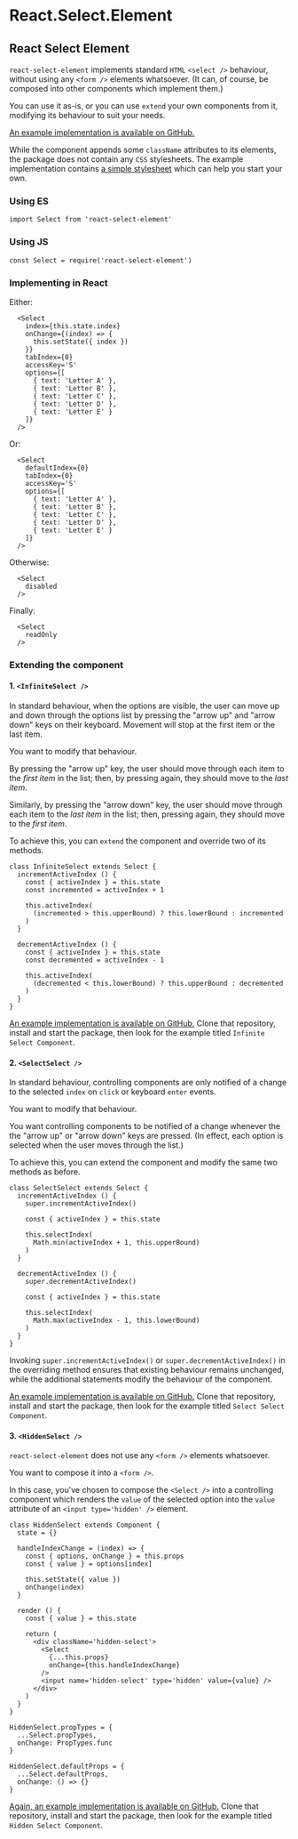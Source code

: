 # React.Select.Element

## React Select Element

`react-select-element` implements standard `HTML` `<select />` behaviour, without using any `<form />` elements whatsoever. (It can, of course, be composed into other components which implement them.)

You can use it as-is, or you can use `extend` your own components from it, modifying its behaviour to suit your needs.

[An example implementation is available on GitHub.](https://github.com/sequencemedia/React.Select.Element.IO)

While the component appends some `className` attributes to its elements, the package does not contain any `CSS` stylesheets. The example implementation contains [a simple stylesheet](https://github.com/sequencemedia/React.Select.Element.IO/blob/master/public/assets/css/react-select-element.css) which can help you start your own.

### Using ES

```
import Select from 'react-select-element'
```

### Using JS

```
const Select = require('react-select-element')
```

### Implementing in React

Either:

```
  <Select
    index={this.state.index}
    onChange={(index) => {
      this.setState({ index })
    }}
    tabIndex={0}
    accessKey='S'
    options={[
      { text: 'Letter A' },
      { text: 'Letter B' },
      { text: 'Letter C' },
      { text: 'Letter D' },
      { text: 'Letter E' }
    ]}
  />
```
Or:

```
  <Select
    defaultIndex={0}
    tabIndex={0}
    accessKey='S'
    options={[
      { text: 'Letter A' },
      { text: 'Letter B' },
      { text: 'Letter C' },
      { text: 'Letter D' },
      { text: 'Letter E' }
    ]}
  />
```
Otherwise:

```
  <Select
    disabled
  />
```

Finally:

```
  <Select
    readOnly
  />
```

### Extending the component

#### 1. `<InfiniteSelect />`

In standard behaviour, when the options are visible, the user can move up and down through the options list by pressing the "arrow up" and "arrow down" keys on their keyboard. Movement will stop at the first item or the last item.

You want to modify that behaviour.

By pressing the "arrow up" key, the user should move through each item to the _first item_ in the list; then, by pressing again, they should move to the _last item_.

Similarly, by pressing the "arrow down" key, the user should move through each item to the _last item_ in the list; then, pressing again, they should move to the _first item_.

To achieve this, you can `extend` the component and override two of its methods.

```
class InfiniteSelect extends Select {
  incrementActiveIndex () {
    const { activeIndex } = this.state
    const incremented = activeIndex + 1

    this.activeIndex(
      (incremented > this.upperBound) ? this.lowerBound : incremented
    )
  }

  decrementActiveIndex () {
    const { activeIndex } = this.state
    const decremented = activeIndex - 1

    this.activeIndex(
      (decremented < this.lowerBound) ? this.upperBound : decremented
    )
  }
}
```
[An example implementation is available on GitHub.](https://github.com/sequencemedia/React.Select.Element.IO) Clone that repository, install and start the package, then look for the example titled `Infinite Select Component`.

#### 2. `<SelectSelect />`

In standard behaviour, controlling components are only notified of a change to the selected `index` on `click` or keyboard `enter` events.

You want to modify that behaviour.

You want controlling components to be notified of a change whenever the the "arrow up" or "arrow down" keys are pressed. (In effect, each option is selected when the user moves through the list.)

To achieve this, you can extend the component and modify the same two methods as before.

```
class SelectSelect extends Select {
  incrementActiveIndex () {
    super.incrementActiveIndex()

    const { activeIndex } = this.state

    this.selectIndex(
      Math.min(activeIndex + 1, this.upperBound)
    )
  }

  decrementActiveIndex () {
    super.decrementActiveIndex()

    const { activeIndex } = this.state

    this.selectIndex(
      Math.max(activeIndex - 1, this.lowerBound)
    )
  }
}
```
Invoking `super.incrementActiveIndex()` or `super.decrementActiveIndex()` in the overriding method ensures that existing behaviour remains unchanged, while the additional statements modify the behaviour of the component.

[An example implementation is available on GitHub.](https://github.com/sequencemedia/React.Select.Element.IO) Clone that repository, install and start the package, then look for the example titled `Select Select Component`.

#### 3. `<HiddenSelect />`

`react-select-element` does not use any `<form />` elements whatsoever.

You want to compose it into a `<form />`.

In this case, you've chosen to compose the `<Select />` into a controlling component which renders the `value` of the selected option into the `value` attribute of an `<input type='hidden' />` element.

```
class HiddenSelect extends Component {
  state = {}

  handleIndexChange = (index) => {
    const { options, onChange } = this.props
    const { value } = options[index]

    this.setState({ value })
    onChange(index)
  }

  render () {
    const { value } = this.state

    return (
      <div className='hidden-select'>
        <Select
          {...this.props}
          onChange={this.handleIndexChange}
        />
        <input name='hidden-select' type='hidden' value={value} />
      </div>
    )
  }
}

HiddenSelect.propTypes = {
  ...Select.propTypes,
  onChange: PropTypes.func
}

HiddenSelect.defaultProps = {
  ...Select.defaultProps,
  onChange: () => {}
}

```
[Again, an example implementation is available on GitHub.](https://github.com/sequencemedia/React.Select.Element.IO) Clone that repository, install and start the package, then look for the example titled `Hidden Select Component`.

